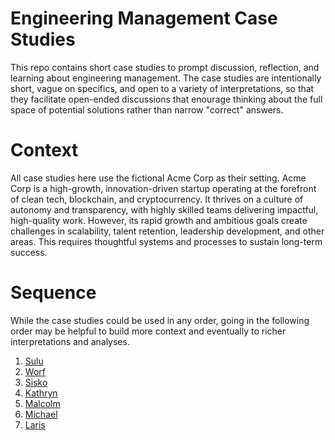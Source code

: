 # Engineering Management Case Studies
This repo contains short case studies to prompt discussion, reflection, and learning about engineering management. The case studies are intentionally short, vague on specifics, and open to a variety of interpretations, so that they facilitate open-ended discussions that enourage thinking about the full space of potential solutions rather than narrow "correct" answers.

# Context
All case studies here use the fictional Acme Corp as their setting. Acme Corp is a high-growth, innovation-driven startup operating at the forefront of clean tech, blockchain, and cryptocurrency. It thrives on a culture of autonomy and transparency, with highly skilled teams delivering impactful, high-quality work. However, its rapid growth and ambitious goals create challenges in scalability, talent retention, leadership development, and other areas. This requires thoughtful systems and processes to sustain long-term success.

# Sequence
While the case studies could be used in any order, going in the following order may be helpful to build more context and eventually to richer interpretations and analyses.
1. [Sulu](1-sulu.md)
2. [Worf](2-worf.md)
3. [Sisko](3-sisko.md)
4. [Kathryn](4-kathryn.md)
5. [Malcolm](5-malcolm.md)
6. [Michael](6-michael.md)
7. [Laris](7-laris.md)
